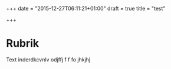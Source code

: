 +++
date = "2015-12-27T06:11:21+01:00"
draft = true
title = "test"

+++
# Rubrik
Text inderdkcvnlv odjffj f f fo
jhkjhj
